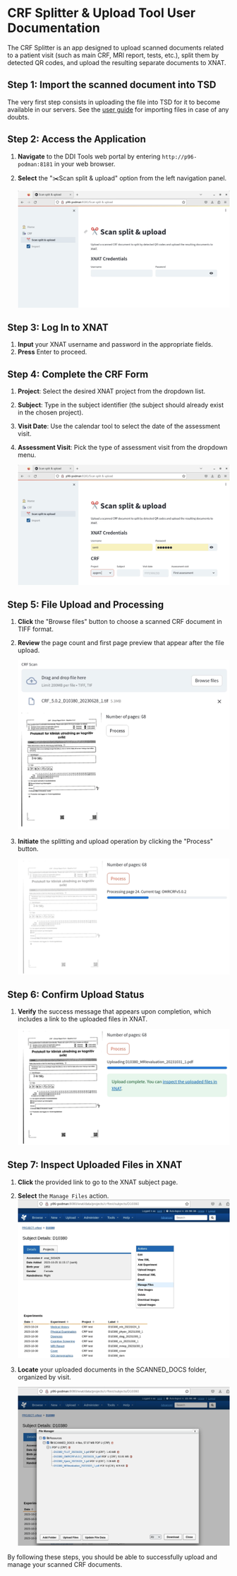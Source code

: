 # CRF Splitter & Upload Tool User Documentation

The CRF Splitter is an app designed to upload scanned documents related to a patient visit (such as main CRF, MRI report, tests, etc.), split them by detected QR codes, and upload the resulting separate documents to XNAT. 

## Step 1: Import the scanned document into TSD
The very first step consists in uploading the file into TSD for it to become available in our servers. See the [user guide](tsdimport.md) for importing files in case of any doubts. 

## Step 2: Access the Application

1. **Navigate** to the DDI Tools web portal by entering `http://p96-podman:8181` in your web browser.
2. **Select** the "✂️Scan split & upload" option from the left navigation panel. 

   ![Login Screen](../img/crf/1_overview.png)

## Step 3: Log In to XNAT

1. **Input** your XNAT username and password in the appropriate fields.
2. **Press** Enter to proceed.

## Step 4: Complete the CRF Form

1. **Project**: Select the desired XNAT project from the dropdown list.
2. **Subject**: Type in the subject identifier (the subject should already exist in the chosen project).
3. **Visit Date**: Use the calendar tool to select the date of the assessment visit.
4. **Assessment Visit**: Pick the type of assessment visit from the dropdown menu.

   ![Form Fields](../img/crf/2_loggedin.png)

## Step 5: File Upload and Processing

1. **Click** the "Browse files" button to choose a scanned CRF document in TIFF format.
2. **Review** the page count and first page preview that appear after the file upload.

   ![File Upload](../img/crf/5_uploaded_crf.png)
   
3. **Initiate** the splitting and upload operation by clicking the "Process" button.

   ![Processing](../img/crf/6_processing_crf.png)

## Step 6: Confirm Upload Status

1. **Verify** the success message that appears upon completion, which includes a link to the uploaded files in XNAT.

   ![Upload Complete](../img/crf/7_upload_complete.png)

## Step 7: Inspect Uploaded Files in XNAT

1. **Click** the provided link to go to the XNAT subject page.
2. **Select** the `Manage Files` action.
![Manage Files](../img/crf/8_manage_files.png)
3. **Locate** your uploaded documents in the SCANNED_DOCS folder, organized by visit.

   ![Manage Files](../img/crf/9_crf_files.png)

By following these steps, you should be able to successfully upload and manage your scanned CRF documents.
